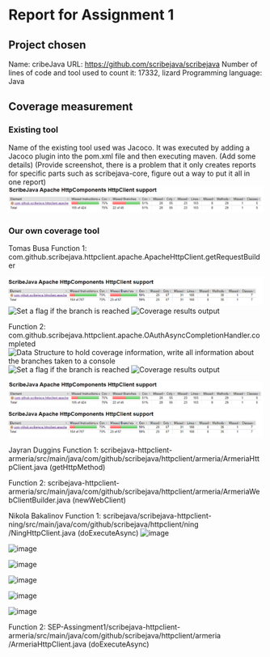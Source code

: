 # Report for Assignment 1

## Project chosen
Name: cribeJava
URL: https://github.com/scribejava/scribejava
Number of lines of code and tool used to count it: 17332, lizard
Programming language: Java

## Coverage measurement
### Existing tool
Name of the existing tool used was Jacoco. It was executed by adding a Jacoco plugin into the pom.xml file and then executing maven. (Add some details)
(Provide screenshot, there is a problem that it only creates reports for specific parts such as scribejava-core, figure out a way to put it all in one report)
![ScreenShot of coverage results](image.png)

### Our own coverage tool
Tomas Busa
Function 1: com.github.scribejava.httpclient.apache.ApacheHttpClient.getRequestBuilder

![Data Structure to hold coverage information, write all information about the branches taken to a console](image-1.png)
![Set a flag if the branch is reached](image-2.png)
![Coverage results output](image-3.png)

Function 2: com.github.scribejava.httpclient.apache.OAuthAsyncCompletionHandler.completed
![Data Structure to hold coverage information, write all information about the branches taken to a console](image-4.png)
![Set a flag if the branch is reached](image-5.png)
![Coverage results output](image-6.png)

![Before adding coverage](image.png)
![After adding coverage](image-1.png)

Jayran Duggins
Function 1: scribejava-httpclient-armeria/src/main/java/com/github/scribejava/httpclient/armeria/ArmeriaHttpClient.java (getHttpMethod)

Function 2: scribejava-httpclient-armeria/src/main/java/com/github/scribejava/httpclient/armeria/ArmeriaWebClientBuilder.java (newWebClient)



Nikola Bakalinov
Function 1: scribejava/scribejava-httpclient-ning/src/main/java/com/github/scribejava/httpclient/ning
/NingHttpClient.java  (doExecuteAsync)
![image](https://github.com/YBushi/SEP-Assingment1/assets/113595455/af7aefc7-8db2-422b-8420-7760e43b8191)

![image](https://github.com/YBushi/SEP-Assingment1/assets/113595455/f45a7c09-47b2-4142-9d92-223d0b758001)

![image](https://github.com/YBushi/SEP-Assingment1/assets/113595455/cda0b2e0-cef0-499d-a484-cdcdab1d1985)


![image](https://github.com/YBushi/SEP-Assingment1/assets/113595455/38aada3b-daf4-4391-b616-281aa152fefa)

![image](https://github.com/YBushi/SEP-Assingment1/assets/113595455/90e3d968-0e97-4785-b3fa-c4aa001ff250)

![image](https://github.com/YBushi/SEP-Assingment1/assets/113595455/4a1a351c-74b5-4c46-b95c-2eb499a9e776)

Function 2: SEP-Assingment1/scribejava-httpclient-armeria/src/main/java/com/github/scribejava/httpclient/armeria
/ArmeriaHttpClient.java  (doExecuteAsync)












